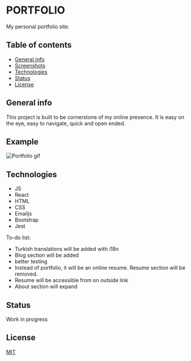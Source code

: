 # PORTFOLIO

My personal portfolio site.

## Table of contents
* [General info](#general-info)
* [Screenshots](#Example)
* [Technologies](#technologies)
* [Status](#status)
* [License](#license)

## General info
This project is built to be cornerstone of my online presence. It is easy on the eye, easy to navigate, quick and open ended. 

## Example
![Portfolio gif](https://media1.giphy.com/media/RluNMwEnBdSEAz6Ftz/giphy.gif)

## Technologies
* JS
* React
* HTML
* CSS
* Emailjs
* Bootstrap
* Jest

To-do list:
* Turkish translations will be added with i18n
* Blog section will be added
* better testing
* Instead of portfolio, it will be an online resume. Resume section will be removed. 
* Resume will be accessible from on outside link
* About section will expand

## Status
Work in progress

## License
[MIT](https://choosealicense.com/licenses/mit/)
